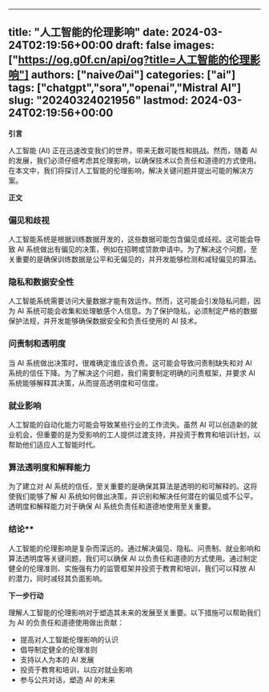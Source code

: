 
---
title: "人工智能的伦理影响"
date: 2024-03-24T02:19:56+00:00
draft: false
images: ["https://og.g0f.cn/api/og?title=人工智能的伦理影响"]
authors: ["naiveのai"]
categories: ["ai"]
tags: ["chatgpt","sora","openai","Mistral AI"]
slug: "20240324021956"
lastmod: 2024-03-24T02:19:56+00:00
---
**引言**

人工智能 (AI) 正在迅速改变我们的世界，带来无数可能性和挑战。然而，随着 AI 的发展，我们必须仔细考虑其伦理影响，以确保技术以负责任和道德的方式使用。在本文中，我们将探讨人工智能的伦理影响，解决关键问题并提出可能的解决方案。

**正文**

### 偏见和歧视

人工智能系统是根据训练数据开发的，这些数据可能包含偏见或歧视。这可能会导致 AI 系统做出有偏见的决策，例如在招聘或贷款申请中。为了解决这个问题，至关重要的是确保训练数据是公平和无偏见的，并开发能够检测和减轻偏见的算法。

### 隐私和数据安全性

人工智能系统需要访问大量数据才能有效运作。然而，这可能会引发隐私问题，因为 AI 系统可能会收集和处理敏感个人信息。为了保护隐私，必须制定严格的数据保护法规，并开发能够确保数据安全和负责任使用的 AI 技术。

### 问责制和透明度

当 AI 系统做出决策时，很难确定谁应该负责。这可能会导致问责制缺失和对 AI 系统的信任下降。为了解决这个问题，我们需要制定明确的问责框架，并要求 AI 系统能够解释其决策，从而提高透明度和可信度。

### 就业影响

人工智能的自动化能力可能会导致某些行业的工作流失。虽然 AI 可以创造新的就业机会，但重要的是为受影响的工人提供过渡支持，并投资于教育和培训计划，以帮助他们适应人工智能时代。

### 算法透明度和解释能力

为了建立对 AI 系统的信任，至关重要的是确保其算法是透明的和可解释的。这将使我们能够了解 AI 系统如何做出决策，并识别和解决任何潜在的偏见或不公平。透明度和解释能力对于确保 AI 系统负责任和道德地使用至关重要。

### 结论**

人工智能的伦理影响是复杂而深远的。通过解决偏见、隐私、问责制、就业影响和算法透明度等关键问题，我们可以确保 AI 以负责任和道德的方式使用。通过制定健全的伦理准则、实施强有力的监管框架并投资于教育和培训，我们可以释放 AI 的潜力，同时减轻其负面影响。

**下一步行动**

理解人工智能的伦理影响对于塑造其未来的发展至关重要。以下措施可以帮助我们为 AI 的负责任和道德使用做出贡献：

* 提高对人工智能伦理影响的认识
* 倡导制定健全的伦理准则
* 支持以人为本的 AI 发展
* 投资于教育和培训，以应对就业影响
* 参与公共对话，塑造 AI 的未来